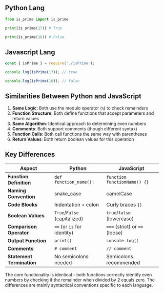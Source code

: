 ## Python Lang

```python
from is_prime import is_prime

print(is_prime(17)) # True

print(is_prime(18)) # False
```

## Javascript Lang

```javascript
const { isPrime } = require('./isPrime');

console.log(isPrime(17)); // true

console.log(isPrime(18)); // false
```

## Similarities Between Python and JavaScript

1. **Same Logic**: Both use the modulo operator (`%`) to check remainders
2. **Function Structure**: Both define functions that accept parameters and return values
3. **Same Algorithm**: Identical approach to determining even numbers
4. **Comments**: Both support comments (though different syntax)
5. **Function Calls**: Both call functions the same way with parentheses
6. **Return Values**: Both return boolean values for this operation

## Key Differences

| Aspect                    | Python                       | JavaScript                     |
| ------------------------- | ---------------------------- | ------------------------------ |
| **Function Definition**   | `def function_name():`       | `function functionName() {}`   |
| **Naming Convention**     | snake_case                   | camelCase                      |
| **Code Blocks**           | Indentation + colon          | Curly braces `{}`              |
| **Boolean Values**        | `True`/`False` (capitalized) | `true`/`false` (lowercase)     |
| **Comparison Operator**   | `==` (or `is` for identity)  | `===` (strict) or `==` (loose) |
| **Output Function**       | `print()`                    | `console.log()`                |
| **Comments**              | `# comment`                  | `// comment`                   |
| **Statement Termination** | No semicolons needed         | Semicolons recommended         |

The core functionality is identical - both functions correctly identify even numbers by checking if the remainder when divided by 2 equals zero. The differences are mainly syntactical conventions specific to each language.




